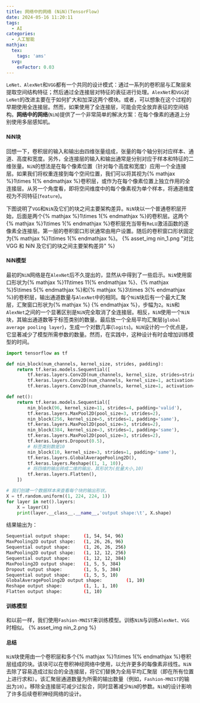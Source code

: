 ```yaml
---
title: 网络中的网络 (NiN)(TensorFlow)
date: 2024-05-16 11:20:11
tags:
  - AI
categories:
  - 人工智能
mathjax:
  tex:
    tags: 'ams'
  svg:
    exFactor: 0.03
---
```


`LeNet、AlexNet`和`VGG`都有一个共同的设计模式：通过一系列的卷积层与汇聚层来提取空间结构特征；然后通过全连接层对特征的表征进行处理。`AlexNet`和`VGG`对`LeNet`的改进主要在于如何扩大和加深这两个模块。或者，可以想象在这个过程的早期使用全连接层。然而，如果使用了全连接层，可能会完全放弃表征的空间结构。**网络中的网络**(`NiN`)提供了一个非常简单的解决方案：在每个像素的通道上分别使用多层感知机。
<!-- more -->
#### NiN块

回想一下，卷积层的输入和输出由四维张量组成，张量的每个轴分别对应样本、通道、高度和宽度。另外，全连接层的输入和输出通常是分别对应于样本和特征的二维张量。`NiN`的想法是在每个像素位置（针对每个高度和宽度）应用一个全连接层。如果我们将权重连接到每个空间位置，我们可以将其视为{% mathjax %}1\times 1{% endmathjax %}卷积层，或作为在每个像素位置上独立作用的全连接层。从另一个角度看，即将空间维度中的每个像素视为单个样本，将通道维度视为不同特征(`feature`)。

下图说明了`VGG`和`NiN`及它们的块之间主要架构差异。`NiN`块以一个普通卷积层开始，后面是两个{% mathjax %}1\times 1{% endmathjax %}的卷积层。这两个{% mathjax %}1\times 1{% endmathjax %}卷积层充当带有`ReLU`激活函数的逐像素全连接层。第一层的卷积窗口形状通常由用户设置。随后的卷积窗口形状固定为{% mathjax %}1\times 1{% endmathjax %}。
{% asset_img nin_1.png "对比 VGG 和 NiN 及它们的块之间主要架构差异" %}

#### NiN模型

最初的`NiN`网络是在`AlexNet`后不久提出的，显然从中得到了一些启示。`NiN`使用窗口形状为{% mathjax %}11\times 11{% endmathjax %}、{% mathjax %}5\times 5{% endmathjax %}和{% mathjax %}3\times 3{% endmathjax %}的卷积层，输出通道数量与`AlexNet`中的相同。每个`NiN`块后有一个最大汇聚层，汇聚窗口形状为{% mathjax %} {% endmathjax %}，步幅为`2`。`NiN`和`AlexNet`之间的一个显著区别是`NiN`完全取消了全连接层。相反，`NiN`使用一个`NiN`块，其输出通道数等于标签类别的数量。最后放一个全局平均汇聚层(`global average pooling layer`)，生成一个对数几率(`logits`)。`NiN`设计的一个优点是，它显著减少了模型所需参数的数量。然而，在实践中，这种设计有时会增加训练模型的时间。
```python
import tensorflow as tf

def nin_block(num_channels, kernel_size, strides, padding):
    return tf.keras.models.Sequential([
        tf.keras.layers.Conv2D(num_channels, kernel_size, strides=strides, padding=padding, activation='relu'),
        tf.keras.layers.Conv2D(num_channels, kernel_size=1, activation='relu'),
        tf.keras.layers.Conv2D(num_channels, kernel_size=1, activation='relu')])

def net():
    return tf.keras.models.Sequential([
        nin_block(96, kernel_size=11, strides=4, padding='valid'), 
        tf.keras.layers.MaxPool2D(pool_size=3, strides=2),
        nin_block(256, kernel_size=5, strides=1, padding='same'), 
        tf.keras.layers.MaxPool2D(pool_size=3, strides=2),
        nin_block(384, kernel_size=3, strides=1, padding='same'),
        tf.keras.layers.MaxPool2D(pool_size=3, strides=2),
        tf.keras.layers.Dropout(0.5),
        # 标签类别数是10
        nin_block(10, kernel_size=3, strides=1, padding='same'),
        tf.keras.layers.GlobalAveragePooling2D(),
        tf.keras.layers.Reshape((1, 1, 10)),
        # 将四维的输出转成二维的输出，其形状为(批量大小,10)
        tf.keras.layers.Flatten(),
    ])

# 我们创建一个数据样本来查看每个块的输出形状。
X = tf.random.uniform((1, 224, 224, 1))
for layer in net().layers:
    X = layer(X)
    print(layer.__class__.__name__,'output shape:\t', X.shape)
```
结果输出为：
```bash
Sequential output shape:     (1, 54, 54, 96)
MaxPooling2D output shape:   (1, 26, 26, 96)
Sequential output shape:     (1, 26, 26, 256)
MaxPooling2D output shape:   (1, 12, 12, 256)
Sequential output shape:     (1, 12, 12, 384)
MaxPooling2D output shape:   (1, 5, 5, 384)
Dropout output shape:        (1, 5, 5, 384)
Sequential output shape:     (1, 5, 5, 10)
GlobalAveragePooling2D output shape:         (1, 10)
Reshape output shape:        (1, 1, 1, 10)
Flatten output shape:        (1, 10)
```
#### 训练模型

和以前一样，我们使用`Fashion-MNIST`来训练模型。训练`NiN`与训练`AlexNet、VGG`时相似。
{% asset_img nin_2.png %}

#### 总结

`NiN`块使用由一个卷积层和多个{% mathjax %}1\times 1{% endmathjax %}卷积层组成的块。该块可以在卷积神经网络中使用，以允许更多的每像素非线性。`NiN`去除了容易造成过拟合的全连接层，将它们替换为全局平均汇聚层（即在所有位置上进行求和）。该汇聚层通道数量为所需的输出数量（例如，`Fashion-MNIST`的输出为`10`）。移除全连接层可减少过拟合，同时显著减少`NiN`的参数。`NiN`的设计影响了许多后续卷积神经网络的设计。
